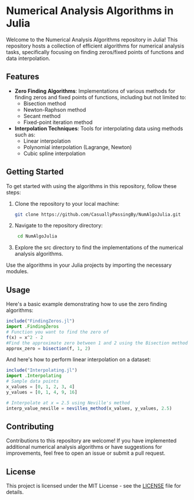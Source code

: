 # Numerical Analysis Algorithms in Julia

Welcome to the Numerical Analysis Algorithms repository in Julia! This repository hosts a collection of efficient algorithms for numerical analysis tasks, specifically focusing on finding zeros/fixed points of functions and data interpolation.

## Features

- **Zero Finding Algorithms**: Implementations of various methods for finding zeros and fixed points of functions, including but not limited to:
  - Bisection method
  - Newton-Raphson method
  - Secant method
  - Fixed-point iteration method
- **Interpolation Techniques**: Tools for interpolating data using methods such as:
  - Linear interpolation
  - Polynomial interpolation (Lagrange, Newton)
  - Cubic spline interpolation

## Getting Started

To get started with using the algorithms in this repository, follow these steps:

1. Clone the repository to your local machine:

   ```bash
   git clone https://github.com/CasuallyPassingBy/NumAlgoJulia.git
   ```
1. Navigate to the repository directory:
    ```bash
     cd NumAlgoJulia
     ```
1. Explore the src directory to find the implementations of the numerical analysis algorithms.



Use the algorithms in your Julia projects by importing the necessary modules.

## Usage
Here's a basic example demonstrating how to use the zero finding algorithms:
```julia
include("FindingZeros.jl")
import .FindingZeros
# Function you want to find the zero of
f(x) = x^2 - 2
#Find the approximate zero between 1 and 2 using the Bisection method
approx_zero = bisection(f, 1, 2)
```
And here's how to perform linear interpolation on a dataset:
```julia
include("Interpolating.jl")
import .Interpolating
# Sample data points
x_values = [0, 1, 2, 3, 4]
y_values = [0, 1, 4, 9, 16]

# Interpolate at x = 2.5 using Neville's method
interp_value_neville = nevilles_method(x_values, y_values, 2.5)
```
## Contributing

Contributions to this repository are welcome! If you have implemented additional numerical analysis algorithms or have suggestions for improvements, feel free to open an issue or submit a pull request.

## License

This project is licensed under the MIT License - see the [LICENSE](LICENSE) file for details.

